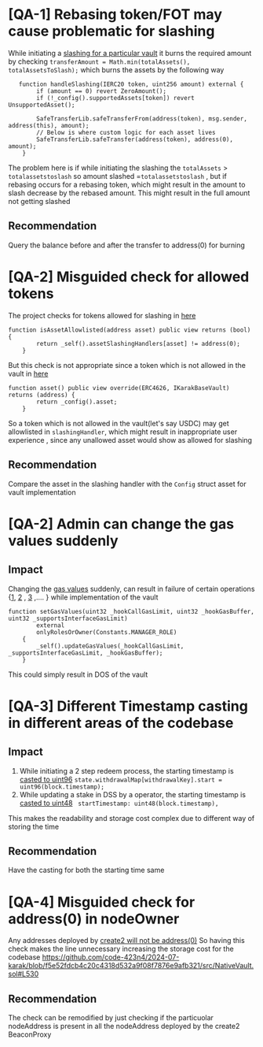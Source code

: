 # [QA-1] Rebasing token/FOT may cause problematic for slashing
While initiating a [slashing for a particular vault](https://github.com/code-423n4/2024-07-karak/blob/f5e52fdcb4c20c4318d532a9f08f7876e9afb321/src/Vault.sol#L202)
it burns the required amount by checking
`transferAmount = Math.min(totalAssets(), totalAssetsToSlash);` which burns the assets by the following way
```
   function handleSlashing(IERC20 token, uint256 amount) external {
        if (amount == 0) revert ZeroAmount();
        if (!_config().supportedAssets[token]) revert UnsupportedAsset();

        SafeTransferLib.safeTransferFrom(address(token), msg.sender, address(this), amount);
        // Below is where custom logic for each asset lives
        SafeTransferLib.safeTransfer(address(token), address(0), amount);
    }
```
The problem here is if while initiating the slashing the `totalAssets` > `totalassetstoslash` so amount slashed =`totalassetstoslash` , but if rebasing occurs for a rebasing token,  which might result in the amount to slash decrease by the rebased amount. This might result in the full amount not getting slashed
## Recommendation
Query the balance before and after the transfer to address(0) for burning

# [QA-2] Misguided check for allowed tokens
The project checks for tokens allowed for slashing in [here](https://github.com/code-423n4/2024-07-karak/blob/f5e52fdcb4c20c4318d532a9f08f7876e9afb321/src/Core.sol#L288)
```
function isAssetAllowlisted(address asset) public view returns (bool) {
        return _self().assetSlashingHandlers[asset] != address(0);
    }
```
But this check is not appropriate since a token which is not allowed in the vault in [here](https://github.com/code-423n4/2024-07-karak/blob/f5e52fdcb4c20c4318d532a9f08f7876e9afb321/src/entities/VaultLib.sol#L11)
```
function asset() public view override(ERC4626, IKarakBaseVault) returns (address) {
        return _config().asset;
    }
```
So a token which is not allowed in the vault(let's say USDC) may get allowlisted in `slashingHandler`, which might result in inappropriate user experience , since  any unallowed asset would show as allowed for slashing
## Recommendation
Compare the asset in the slashing handler with the `Config` struct asset for vault implementation

# [QA-2] Admin can change the gas values suddenly
## Impact
Changing the [gas values](https://github.com/code-423n4/2024-07-karak/blob/f5e52fdcb4c20c4318d532a9f08f7876e9afb321/src/Core.sol#L274) suddenly, can result in failure of certain operations {[1](https://github.com/code-423n4/2024-07-karak/blob/f5e52fdcb4c20c4318d532a9f08f7876e9afb321/src/entities/Operator.sol#L78), [2](https://github.com/code-423n4/2024-07-karak/blob/f5e52fdcb4c20c4318d532a9f08f7876e9afb321/src/entities/Operator.sol#L162) , [3](https://github.com/code-423n4/2024-07-karak/blob/f5e52fdcb4c20c4318d532a9f08f7876e9afb321/src/entities/Operator.sol#L194) ,.... } while implementation of the vault
```
function setGasValues(uint32 _hookCallGasLimit, uint32 _hookGasBuffer, uint32 _supportsInterfaceGasLimit)
        external
        onlyRolesOrOwner(Constants.MANAGER_ROLE)
    {
        _self().updateGasValues(_hookCallGasLimit, _supportsInterfaceGasLimit, _hookGasBuffer);
    }
```
This could simply result in DOS of the vault

# [QA-3] Different Timestamp casting in different areas of the codebase
## Impact
1. While initiating a 2 step redeem process, the starting timestamp is [casted to uint96](https://github.com/code-423n4/2024-07-karak/blob/f5e52fdcb4c20c4318d532a9f08f7876e9afb321/src/Vault.sol#L142)
`state.withdrawalMap[withdrawalKey].start = uint96(block.timestamp);`
2. While updating a stake in DSS by a operator, the starting  timestamp is [casted to uint48](https://github.com/code-423n4/2024-07-karak/blob/f5e52fdcb4c20c4318d532a9f08f7876e9afb321/src/entities/Operator.sol#L71)
` startTimestamp: uint48(block.timestamp),`

This makes the readability and storage cost complex due to different way of storing the time

## Recommendation
Have the casting for both the starting time same

# [QA-4] Misguided check for address(0) in nodeOwner
Any addresses deployed by [create2 will not be address(0)](https://github.com/Vectorized/solady/blob/1f43cc8005cc3b3c8361dd7dbdd2cdeaf0f99e66/src/utils/LibClone.sol#L1517)
So having this check makes the line unnecessary increasing the storage cost for the codebase
https://github.com/code-423n4/2024-07-karak/blob/f5e52fdcb4c20c4318d532a9f08f7876e9afb321/src/NativeVault.sol#L530
## Recommendation
The check can be remodified by just checking if the particuolar nodeAddress is present in all the nodeAddress deployed by the create2 BeaconProxy 